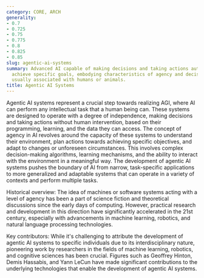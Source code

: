 ```yaml
---
category: CORE, ARCH
generality:
- 0.7
- 0.725
- 0.75
- 0.775
- 0.8
- 0.825
- 0.85
slug: agentic-ai-systems
summary: Advanced AI capable of making decisions and taking actions autonomously to
  achieve specific goals, embodying characteristics of agency and decision-making
  usually associated with humans or animals.
title: Agentic AI Systems
---
```


Agentic AI systems represent a crucial step towards realizing AGI, where AI can perform any intellectual task that a human being can. These systems are designed to operate with a degree of independence, making decisions and taking actions without human intervention, based on their programming, learning, and the data they can access. The concept of agency in AI revolves around the capacity of these systems to understand their environment, plan actions towards achieving specific objectives, and adapt to changes or unforeseen circumstances. This involves complex decision-making algorithms, learning mechanisms, and the ability to interact with the environment in a meaningful way. The development of agentic AI systems pushes the boundary of AI from narrow, task-specific applications to more generalized and adaptable systems that can operate in a variety of contexts and perform multiple tasks.

Historical overview: The idea of machines or software systems acting with a level of agency has been a part of science fiction and theoretical discussions since the early days of computing. However, practical research and development in this direction have significantly accelerated in the 21st century, especially with advancements in machine learning, robotics, and natural language processing technologies.

Key contributors: While it's challenging to attribute the development of agentic AI systems to specific individuals due to its interdisciplinary nature, pioneering work by researchers in the fields of machine learning, robotics, and cognitive sciences has been crucial. Figures such as Geoffrey Hinton, Demis Hassabis, and Yann LeCun have made significant contributions to the underlying technologies that enable the development of agentic AI systems.